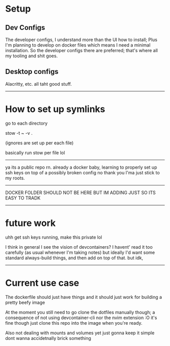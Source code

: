 # Setup

## Dev Configs
The developer configs, I understand more than the UI how to install; Plus I'm planning to develop on docker files which means I need a minimal installation. So the developer configs there are preferred; that's where all my tooling and shit goes. 

## Desktop configs

Alacritty, etc. all taht good stuff.

---
# How to set up symlinks 

go to each directory

stow -t ~ -v .

(ignores are set up per each file) 

basically run stow per file lol  

----

ya its a public repo rn. already a docker baby, learning to properly set up ssh keys on top of a possibly broken config no thank you I'ma just stick to my roots. 




----

DOCKER FOLDER SHOULD NOT BE HERE BUT IM ADDING JUST SO ITS EASY TO TRADK


----
# future work 

uhh get ssh keys running, make this private lol 

I think in general I see the vision of devcontainers? I havent' read it too carefully (as usual whenever I'm taking notes) but ideally I'd want some standard always-build things, and then add on top of that. but idk, 


-----
# Current use case 

The dockerfile should just have things and it should just work for building a pretty beefy image 

At the moment you still need to go clone the dotfiles manually though; a consequence of not using devcontainer-cli nor the nvim extension :O it's fine though just clone this repo into the image when you're ready. 

Also not dealing with mounts and volumes yet just gonna keep it simple dont wanna accidetnally brick something  
